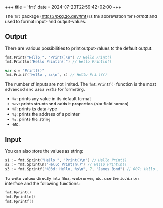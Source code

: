 +++
title = 'fmt'
date = 2024-07-23T22:59:42+02:00
+++

The `fmt` package (https://pkg.go.dev/fmt) is the abbreviation for *Format* and used to format input- and output-values. 

## Output

There are various possibilities to print output-values to the default output:

```go
fmt.Print("Hello ", "Print()\n") // Hello Print()
fmt.Println("Hello Println()") // Hello Println()

var s = "Printf()"
fmt.Printf("Hello , %s\n", s) // Hello Printf()
```

The number of inputs are not limited. The `fmt.Printf()` function is the most advanced and uses *verbs* for formating:

- `%v`: prints any value in its default format
- `%+v`: prints structs and adds it properties (aka field names)
- `%T`: prints its data-type
- `%p`: prints the address of a pointer
- `%s`: prints the string
- etc.

## Input

You can also store the values as string:

```go
s1 := fmt.Sprint("Hello ", "Print()\n") // Hello Print()
s2 := fmt.Sprintln("Hello Println()") // Hello Println()
s3 := fmt.Sprintf("%03d: Hello, %s\n", 7, "James Bond") // 007: Hello James Bond
```

To write values directly into files, webserver, etc. use the `io.Wirter` interface and the following functions:

```go
fmt.Fprint()
fmt.Fprintln()
fmt.Fprintf()
```